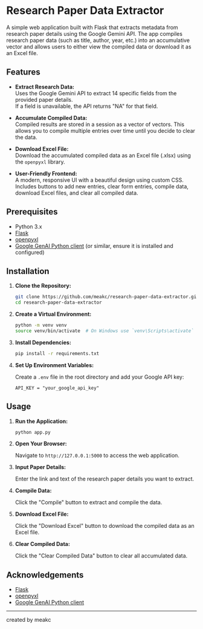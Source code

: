 # Research Paper Data Extractor

A simple web application built with Flask that extracts metadata from research paper details using the Google Gemini API. The app compiles research paper data (such as title, author, year, etc.) into an accumulative vector and allows users to either view the compiled data or download it as an Excel file.

## Features

- **Extract Research Data:**  
  Uses the Google Gemini API to extract 14 specific fields from the provided paper details.  
  If a field is unavailable, the API returns "NA" for that field.

- **Accumulate Compiled Data:**  
  Compiled results are stored in a session as a vector of vectors. This allows you to compile multiple entries over time until you decide to clear the data.

- **Download Excel File:**  
  Download the accumulated compiled data as an Excel file (.xlsx) using the `openpyxl` library.

- **User-Friendly Frontend:**  
  A modern, responsive UI with a beautiful design using custom CSS.  
  Includes buttons to add new entries, clear form entries, compile data, download Excel files, and clear all compiled data.

## Prerequisites

- Python 3.x
- [Flask](https://palletsprojects.com/p/flask/)
- [openpyxl](https://openpyxl.readthedocs.io/)
- [Google GenAI Python client](https://developers.google.com/genai) (or similar, ensure it is installed and configured)

## Installation

1. **Clone the Repository:**

   ```bash
   git clone https://github.com/meakc/research-paper-data-extractor.git
   cd research-paper-data-extractor
   ```

2. **Create a Virtual Environment:**

   ```bash
   python -m venv venv
   source venv/bin/activate  # On Windows use `venv\Scripts\activate`
   ```

3. **Install Dependencies:**

   ```bash
   pip install -r requirements.txt
   ```

4. **Set Up Environment Variables:**

   Create a `.env` file in the root directory and add your Google API key:

   ```env
   API_KEY = "your_google_api_key"
   ```

## Usage

1. **Run the Application:**

   ```bash
   python app.py
   ```

2. **Open Your Browser:**

   Navigate to `http://127.0.0.1:5000` to access the web application.

3. **Input Paper Details:**

   Enter the link and text of the research paper details you want to extract.

4. **Compile Data:**

   Click the "Compile" button to extract and compile the data.

5. **Download Excel File:**

   Click the "Download Excel" button to download the compiled data as an Excel file.

6. **Clear Compiled Data:**

   Click the "Clear Compiled Data" button to clear all accumulated data.


## Acknowledgements

- [Flask](https://palletsprojects.com/p/flask/)
- [openpyxl](https://openpyxl.readthedocs.io/)
- [Google GenAI Python client](https://developers.google.com/genai)

---

created by meakc